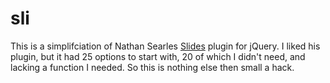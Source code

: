 # sli

This is a simplifciation of Nathan Searles
[Slides](https://github.com/nathansearles/Slides) plugin for jQuery.  I liked
his plugin, but it had 25 options to start with, 20 of which I didn't need, and
lacking a function I needed. So this is nothing else then small a hack. 
